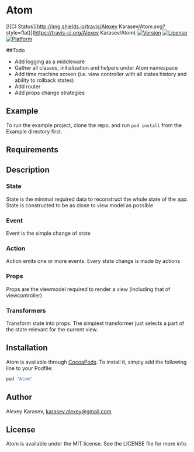 # Atom

[![CI Status](http://img.shields.io/travis/Alexey Karasev/Atom.svg?style=flat)](https://travis-ci.org/Alexey Karasev/Atom)
[![Version](https://img.shields.io/cocoapods/v/Atom.svg?style=flat)](http://cocoapods.org/pods/Atom)
[![License](https://img.shields.io/cocoapods/l/Atom.svg?style=flat)](http://cocoapods.org/pods/Atom)
[![Platform](https://img.shields.io/cocoapods/p/Atom.svg?style=flat)](http://cocoapods.org/pods/Atom)

##Todo
- Add logging as a middleware
- Gather all classes, initialization and helpers under Atom namespace
- Add time machine screen (i.e. view controller with all states history and ability to rollback 
states)
- Add router
- Add props change strategies


## Example

To run the example project, clone the repo, and run `pod install` from the Example directory first.

## Requirements

## Description

### State

State is the minimal required data to reconstruct the whole state of the app. State is constructed
to be as close to view model as possible

### Event

Event is the simple change of state

### Action

Action emits one or more events. Every state change is made by actions
 
### Props

Props are the viewmodel required to render a view (including that of viewcontroller)

### Transformers

Transform state into props. The simpiest transformer just selects a part of the state relevant for 
 the current view.
 

## Installation

Atom is available through [CocoaPods](http://cocoapods.org). To install
it, simply add the following line to your Podfile:

```ruby
pod "Atom"
```

## Author

Alexey Karasev, karasev.alexey@gmail.com

## License

Atom is available under the MIT license. See the LICENSE file for more info.
